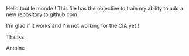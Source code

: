 Hello tout le monde ! 
This file has the objective to train my ability to add a new repository to github.com

I'm glad if it works and I'm not working for the CIA yet !

Thanks

Antoine
